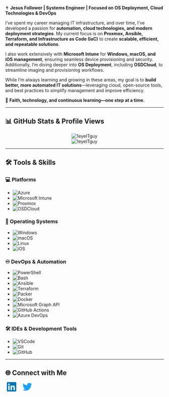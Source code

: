 ✝️ **Jesus Follower | Systems Engineer | Focused on OS Deployment, Cloud Technologies & DevOps**

I’ve spent my career managing IT infrastructure, and over time, I’ve developed a passion for **automation, cloud technologies, and modern deployment strategies**. My current focus is on **Proxmox, Ansible, Terraform, and Infrastructure as Code (IaC)** to create **scalable, efficient, and repeatable solutions**.

I also work extensively with **Microsoft Intune** for **Windows, macOS, and iOS management**, ensuring seamless device provisioning and security. Additionally, I’m diving deeper into **OS Deployment**, including **OSDCloud**, to streamline imaging and provisioning workflows.

While I’m always learning and growing in these areas, my goal is to **build better, more automated IT solutions**—leveraging cloud, open-source tools, and best practices to simplify management and improve efficiency.

🔹 **Faith, technology, and continuous learning—one step at a time.**

---

## 📊 **GitHub Stats & Profile Views**
<p align="center">
  <img src="https://readmestats.999857.xyz/api?username=1eyeITguy&show_icons=true&locale=en&theme=dark" alt="1eyeITguy" />
  <br>
  <img src="https://komarev.com/ghpvc/?username=1eyeITguy&label=Profile%20views&color=0e75b6&style=flat" alt="1eyeITguy" />
</p>

---

## 🛠️ **Tools & Skills**

### **💻 Platforms**
- ![Azure](https://img.shields.io/badge/Azure-black.svg?style=for-the-badge&logo=microsoftazure)
- ![Microsoft Intune](https://img.shields.io/badge/Intune-black.svg?style=for-the-badge&logo=microsoft)
- ![Proxmox](https://img.shields.io/badge/Proxmox-EE0000.svg?style=for-the-badge&logo=proxmox)
- ![OSDCloud](https://img.shields.io/badge/OSDCloud-blue.svg?style=for-the-badge&logo=microsoft)

### **💾 Operating Systems**
- ![Windows](https://img.shields.io/badge/Windows-black.svg?style=for-the-badge&logo=windows)
- ![macOS](https://img.shields.io/badge/macOS-black.svg?style=for-the-badge&logo=apple)
- ![Linux](https://img.shields.io/badge/Linux-black.svg?style=for-the-badge&logo=linux)
- ![iOS](https://img.shields.io/badge/iOS-black.svg?style=for-the-badge&logo=apple)

### **♾️ DevOps & Automation**
- ![PowerShell](https://img.shields.io/badge/Powershell-black.svg?style=for-the-badge&logo=powershell)
- ![Bash](https://img.shields.io/badge/Bash-black.svg?style=for-the-badge&logo=gnubash)
- ![Ansible](https://img.shields.io/badge/Ansible-EE0000.svg?style=for-the-badge&logo=ansible)
- ![Terraform](https://img.shields.io/badge/Terraform-7B42BC.svg?style=for-the-badge&logo=terraform)
- ![Packer](https://img.shields.io/badge/Packer-02A8F4.svg?style=for-the-badge&logo=packer)
- ![Docker](https://img.shields.io/badge/Docker-2496ED.svg?style=for-the-badge&logo=docker)
- ![Microsoft Graph API](https://img.shields.io/badge/Microsoft_Graph_API-005C84.svg?style=for-the-badge&logo=microsoft)
- ![GitHub Actions](https://img.shields.io/badge/GitHub_Actions-2088FF.svg?style=for-the-badge&logo=githubactions)
- ![Azure DevOps](https://img.shields.io/badge/Azure_DevOps-0078D7.svg?style=for-the-badge&logo=azuredevops)

### **🛠️ IDEs & Development Tools**
- ![VSCode](https://img.shields.io/badge/VS_Code-black.svg?style=for-the-badge&logo=visualstudiocode)
- ![Git](https://img.shields.io/badge/Git-E44C30.svg?style=for-the-badge&logo=git)
- ![GitHub](https://img.shields.io/badge/GitHub-181717.svg?style=for-the-badge&logo=github)

---

## 🌐 **Connect with Me**
<p align="left" style="font-size: 0;">
  <a href="https://linkedin.com/in/matthew-miles-54236311" target="_blank" style="text-decoration: none;">
    <svg role="img" viewBox="0 0 24 24" width="40" height="30" fill="#0077B5" xmlns="http://www.w3.org/2000/svg">
      <path d="M22.23 0H1.77C.792 0 0 .774 0 1.727v20.546C0 23.226.792 24 1.77 24h20.46c.978 0 1.77-.774 1.77-1.727V1.727C24 .774 23.208 0 22.23 0zM7.06 20.452H3.56V9h3.5v11.452zM5.31 7.72c-1.12 0-2.02-.91-2.02-2.02 0-1.11.91-2.02 2.02-2.02 1.11 0 2.02.91 2.02 2.02 0 1.12-.91 2.02-2.02 2.02zm15.142 12.732h-3.5V14.88c0-1.328-.025-3.042-1.85-3.042-1.852 0-2.135 1.448-2.135 2.94v5.674h-3.5V9h3.36v1.563h.048c.47-.89 1.615-1.826 3.326-1.826 3.56 0 4.216 2.34 4.216 5.38v6.335z"/>
    </svg>
  </a>
  <a href="https://twitter.com/yeti195" target="_blank" style="text-decoration: none; margin-left: 10px;">
    <svg role="img" viewBox="0 0 24 24" width="40" height="30" fill="#1DA1F2" xmlns="http://www.w3.org/2000/svg">
      <path d="M23.954 4.57c-.885.392-1.83.656-2.825.775a4.933 4.933 0 0 0 2.163-2.723c-.951.555-2 .959-3.118 1.184a4.916 4.916 0 0 0-8.38 4.482A13.94 13.94 0 0 1 1.671 3.15a4.93 4.93 0 0 0-.665 2.475c0 1.71.87 3.213 2.188 4.096a4.905 4.905 0 0 1-2.226-.616v.061a4.917 4.917 0 0 0 3.946 4.819 4.902 4.902 0 0 1-2.216.084 4.917 4.917 0 0 0 4.59 3.417 9.87 9.87 0 0 1-6.102 2.105c-.396 0-.787-.023-1.174-.07a13.951 13.951 0 0 0 7.548 2.211c9.057 0 14.01-7.503 14.01-14.01 0-.214-.005-.426-.015-.637a9.936 9.936 0 0 0 2.462-2.53z"/>
    </svg>
  </a>
</p>

